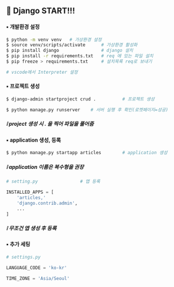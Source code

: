 ## :rocket: Django START!!!



####  :black_small_square: 개발환경 설정

```bash
$ python -m venv venv 	# 가상환경 설정
$ source venv/scripts/activate		# 가상환경 활성화
$ pip install django				# django 설치
$ pip install -r requirements.txt	# req 에 있는 파일 설치
$ pip freeze > requirements.txt		# 설치목록 req로 보내기

# vscode에서 Interpreter 설정
```



####  :black_small_square: ​프로젝트 생성

```bash
$ django-admin startproject crud .			# 프로젝트 생성

$ python manage.py runserver	# 서버 실행 후 확인(로켓페이지=성공)
```

##### :grey_exclamation: project 생성 시 . 을 찍어 파일을 풀어줌



####  :black_small_square: ​application 생성, 등록

```bash
$ python manage.py startapp articles		# application 생성
```

##### :grey_exclamation: application 이름은 복수형을 권장



```python
# setting.py				# 앱 등록

INSTALLED_APPS = [
    'articles,'
    'django.contrib.admin',
	...
]
```

##### :grey_exclamation: 무조건 앱 생성 후 등록



####  :black_small_square: ​추가 세팅

```python
# settings.py

LANGUAGE_CODE = 'ko-kr'

TIME_ZONE = 'Asia/Seoul'
```
